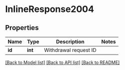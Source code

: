 # InlineResponse2004

## Properties
Name | Type | Description | Notes
------------ | ------------- | ------------- | -------------
**id** | **int** | Withdrawal request ID | 

[[Back to Model list]](../README.md#documentation-for-models) [[Back to API list]](../README.md#documentation-for-api-endpoints) [[Back to README]](../README.md)


